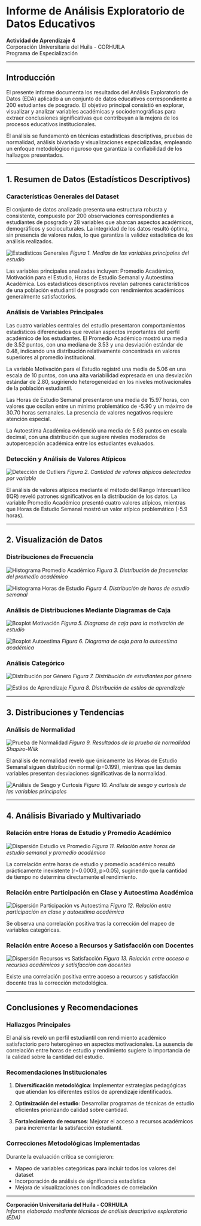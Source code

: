 # Informe de Análisis Exploratorio de Datos Educativos

**Actividad de Aprendizaje 4**  
Corporación Universitaria del Huila - CORHUILA  
Programa de Especialización  

---

## Introducción

El presente informe documenta los resultados del Análisis Exploratorio de Datos (EDA) aplicado a un conjunto de datos educativos correspondiente a 200 estudiantes de posgrado. El objetivo principal consistió en explorar, visualizar y analizar variables académicas y sociodemográficas para extraer conclusiones significativas que contribuyan a la mejora de los procesos educativos institucionales.

El análisis se fundamentó en técnicas estadísticas descriptivas, pruebas de normalidad, análisis bivariado y visualizaciones especializadas, empleando un enfoque metodológico riguroso que garantiza la confiabilidad de los hallazgos presentados.

---

## 1. Resumen de Datos (Estadísticos Descriptivos)

### Características Generales del Dataset

El conjunto de datos analizado presenta una estructura robusta y consistente, compuesto por 200 observaciones correspondientes a estudiantes de posgrado y 28 variables que abarcan aspectos académicos, demográficos y socioculturales. La integridad de los datos resultó óptima, sin presencia de valores nulos, lo que garantiza la validez estadística de los análisis realizados.

![Estadísticos Generales](output_images/1_estadisticos_generales.png)
*Figura 1. Medias de las variables principales del estudio*

Las variables principales analizadas incluyen: Promedio Académico, Motivación para el Estudio, Horas de Estudio Semanal y Autoestima Académica. Los estadísticos descriptivos revelan patrones característicos de una población estudiantil de posgrado con rendimientos académicos generalmente satisfactorios.

### Análisis de Variables Principales

Las cuatro variables centrales del estudio presentaron comportamientos estadísticos diferenciados que revelan aspectos importantes del perfil académico de los estudiantes. El Promedio Académico mostró una media de 3.52 puntos, con una mediana de 3.53 y una desviación estándar de 0.48, indicando una distribución relativamente concentrada en valores superiores al promedio institucional.

La variable Motivación para el Estudio registró una media de 5.06 en una escala de 10 puntos, con una alta variabilidad expresada en una desviación estándar de 2.80, sugiriendo heterogeneidad en los niveles motivacionales de la población estudiantil.

Las Horas de Estudio Semanal presentaron una media de 15.97 horas, con valores que oscilan entre un mínimo problemático de -5.90 y un máximo de 30.70 horas semanales. La presencia de valores negativos requiere atención especial.

La Autoestima Académica evidenció una media de 5.63 puntos en escala decimal, con una distribución que sugiere niveles moderados de autopercepción académica entre los estudiantes evaluados.

### Detección y Análisis de Valores Atípicos

![Detección de Outliers](output_images/1_outliers_detectados.png)
*Figura 2. Cantidad de valores atípicos detectados por variable*

El análisis de valores atípicos mediante el método del Rango Intercuartílico (IQR) reveló patrones significativos en la distribución de los datos. La variable Promedio Académico presentó cuatro valores atípicos, mientras que Horas de Estudio Semanal mostró un valor atípico problemático (-5.9 horas).

---

## 2. Visualización de Datos

### Distribuciones de Frecuencia

![Histograma Promedio Académico](output_images/2_histograma_promedio.png)
*Figura 3. Distribución de frecuencias del promedio académico*

![Histograma Horas de Estudio](output_images/2_histograma_horas_estudio.png)
*Figura 4. Distribución de horas de estudio semanal*

### Análisis de Distribuciones Mediante Diagramas de Caja

![Boxplot Motivación](output_images/2_boxplot_motivacion.png)
*Figura 5. Diagrama de caja para la motivación de estudio*

![Boxplot Autoestima](output_images/2_boxplot_autoestima.png)
*Figura 6. Diagrama de caja para la autoestima académica*

### Análisis Categórico

![Distribución por Género](output_images/2_barras_genero.png)
*Figura 7. Distribución de estudiantes por género*

![Estilos de Aprendizaje](output_images/2_donut_estilos_aprendizaje.png)
*Figura 8. Distribución de estilos de aprendizaje*

---

## 3. Distribuciones y Tendencias

### Análisis de Normalidad

![Prueba de Normalidad](output_images/3_normalidad_test.png)
*Figura 9. Resultados de la prueba de normalidad Shapiro-Wilk*

El análisis de normalidad reveló que únicamente las Horas de Estudio Semanal siguen distribución normal (p=0.199), mientras que las demás variables presentan desviaciones significativas de la normalidad.

![Análisis de Sesgo y Curtosis](output_images/3_sesgo_curtosis.png)
*Figura 10. Análisis de sesgo y curtosis de las variables principales*

---

## 4. Análisis Bivariado y Multivariado

### Relación entre Horas de Estudio y Promedio Académico

![Dispersión Estudio vs Promedio](output_images/4_dispersion_estudio_vs_promedio.png)
*Figura 11. Relación entre horas de estudio semanal y promedio académico*

La correlación entre horas de estudio y promedio académico resultó prácticamente inexistente (r=0.0003, p>0.05), sugiriendo que la cantidad de tiempo no determina directamente el rendimiento.

### Relación entre Participación en Clase y Autoestima Académica

![Dispersión Participación vs Autoestima](output_images/4_dispersion_participacion_vs_autoestima.png)
*Figura 12. Relación entre participación en clase y autoestima académica*

Se observa una correlación positiva tras la corrección del mapeo de variables categóricas.

### Relación entre Acceso a Recursos y Satisfacción con Docentes

![Dispersión Recursos vs Satisfacción](output_images/4_dispersion_recursos_vs_satisfaccion.png)
*Figura 13. Relación entre acceso a recursos académicos y satisfacción con docentes*

Existe una correlación positiva entre acceso a recursos y satisfacción docente tras la corrección metodológica.

---

## Conclusiones y Recomendaciones

### Hallazgos Principales

El análisis reveló un perfil estudiantil con rendimiento académico satisfactorio pero heterogéneo en aspectos motivacionales. La ausencia de correlación entre horas de estudio y rendimiento sugiere la importancia de la calidad sobre la cantidad del estudio.

### Recomendaciones Institucionales

1. **Diversificación metodológica**: Implementar estrategias pedagógicas que atiendan los diferentes estilos de aprendizaje identificados.

2. **Optimización del estudio**: Desarrollar programas de técnicas de estudio eficientes priorizando calidad sobre cantidad.

3. **Fortalecimiento de recursos**: Mejorar el acceso a recursos académicos para incrementar la satisfacción estudiantil.

### Correcciones Metodológicas Implementadas

Durante la evaluación crítica se corrigieron:
- Mapeo de variables categóricas para incluir todos los valores del dataset
- Incorporación de análisis de significancia estadística
- Mejora de visualizaciones con indicadores de correlación

---

**Corporación Universitaria del Huila - CORHUILA**  
*Informe elaborado mediante técnicas de análisis descriptivo exploratorio (EDA)*